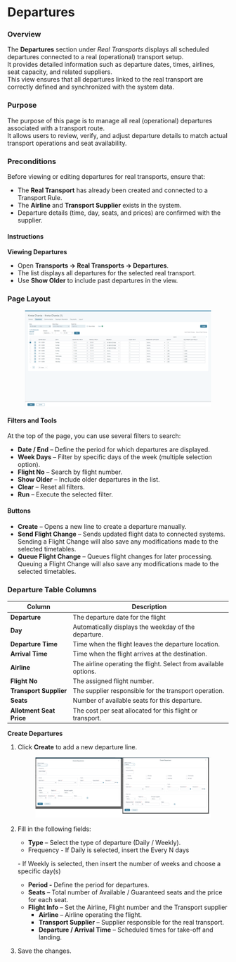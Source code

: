 # Departures

### **Overview**

The **Departures** section under _Real Transports_ displays all scheduled departures connected to a real (operational) transport setup.\
It provides detailed information such as departure dates, times, airlines, seat capacity, and related suppliers.\
This view ensures that all departures linked to the real transport are correctly defined and synchronized with the system data.

### **Purpose**

The purpose of this page is to manage all real (operational) departures associated with a transport route.\
It allows users to review, verify, and adjust departure details to match actual transport operations and seat availability.

### **Preconditions**

Before viewing or editing departures for real transports, ensure that:

* The **Real Transport** has already been created and connected to a Transport Rule.
* The **Airline** and **Transport Supplier** exists in the system.
* Departure details (time, day, seats, and prices) are confirmed with the supplier.

#### **Instructions**

**Viewing Departures**

* Open **Transports → Real Transports → Departures**.
* The list displays all departures for the selected real transport.
* Use **Show Older** to include past departures in the view.

### Page Layout

<figure><img src="../.gitbook/assets/image (5) (1) (1).png" alt=""><figcaption></figcaption></figure>

#### Filters and Tools

At the top of the page, you can use several filters to search:

* **Date / End** – Define the period for which departures are displayed.
* **Week Days** – Filter by specific days of the week (multiple selection option).
* **Flight No** – Search by flight number.
* **Show Older** – Include older departures in the list.
* **Clear** – Reset all filters.
* **Run** – Execute the selected filter.

#### Buttons

* **Create** – Opens a new line to create a departure manually.
* **Send Flight Change** – Sends updated flight data to connected systems. Sending a Flight Change will also save any modifications made to the selected timetables.
* **Queue Flight Change** – Queues flight changes for later processing. Queuing a Flight Change will also save any modifications made to the selected timetables.

### Departure Table Columns

| Column                   | Description                                                      |
| ------------------------ | ---------------------------------------------------------------- |
| **Departure**            | The departure date for the flight                                |
| **Day**                  | Automatically displays the weekday of the departure.             |
| **Departure Time**       | Time when the flight leaves the departure location.              |
| **Arrival Time**         | Time when the flight arrives at the destination.                 |
| **Airline**              | The airline operating the flight. Select from available options. |
| **Flight No**            | The assigned flight number.                                      |
| **Transport Supplier**   | The supplier responsible for the transport operation.            |
| **Seats**                | Number of available seats for this departure.                    |
| **Allotment Seat Price** | The cost per seat allocated for this flight or transport.        |

**Create  Departures**

1.  Click **Create** to add a new departure line.&#x20;

    <figure><img src="../.gitbook/assets/image (2) (1) (1) (1).png" alt=""><figcaption></figcaption></figure>
2.  Fill in the following fields:

    * **Type** – Select the type of departure (Daily / Weekly).
    * Frequency - If Daily is selected, insert the Every N days

    &#x20;                          \- If Weekly is selected, then insert the number of weeks and choose a specific day(s)

    * **Period -** Define the period for departures.
    * **Seats** – Total number of Available / Guaranteed seats and the price for each seat.
    * **Flight Info** – Set the Airline, Flight number and the Transport supplier
      * **Airline** – Airline operating the flight.
      * **Transport Supplier** – Supplier responsible for the real transport.
      * **Departure / Arrival Time** – Scheduled times for take-off and landing.
3. Save the changes.
